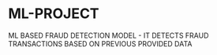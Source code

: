 # ML-PROJECT
 ML BASED FRAUD DETECTION MODEL - IT DETECTS FRAUD TRANSACTIONS BASED ON PREVIOUS PROVIDED DATA 
